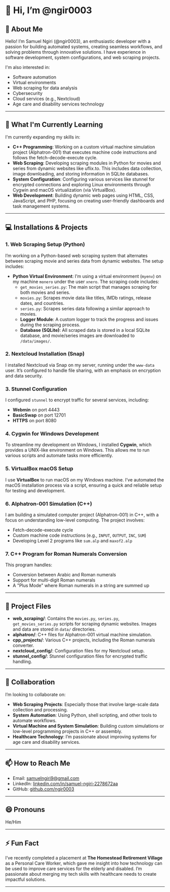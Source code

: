 # 👋 Hi, I’m @ngir0003

## 👀 About Me

Hello! I’m Samuel Ngiri (@ngir0003), an enthusiastic developer with a passion for building automated systems, creating seamless workflows, and solving problems through innovative solutions. I have experience in software development, system configurations, and web scraping projects.

I'm also interested in:

- Software automation
- Virtual environments
- Web scraping for data analysis
- Cybersecurity
- Cloud services (e.g., Nextcloud)
- Age care and disability services technology

---

## 🌱 What I'm Currently Learning

I'm currently expanding my skills in:

- **C++ Programming**: Working on a custom virtual machine simulation project (Alphatron-001) that executes machine code instructions and follows the fetch-decode-execute cycle.
- **Web Scraping**: Developing scraping modules in Python for movies and series from dynamic websites like uflix.to. This includes data collection, image downloading, and storing information in SQLite databases.
- **System Configuration**: Configuring various services like stunnel for encrypted connections and exploring Linux environments through Cygwin and macOS virtualization (via VirtualBox).
- **Web Development**: Building dynamic web pages using HTML, CSS, JavaScript, and PHP, focusing on creating user-friendly dashboards and task management systems.

---

## 💻 Installations & Projects

### 1. **Web Scraping Setup (Python)**

I’m working on a Python-based web scraping system that alternates between scraping movie and series data from dynamic websites. The setup includes:

- **Python Virtual Environment**: I’m using a virtual environment (`myenv`) on my machine `monero` under the user `xnero`. The scraping code includes:
  - `get_movies_series.py`: The main script that manages scraping for both movies and series.
  - `movies.py`: Scrapes movie data like titles, IMDb ratings, release dates, and countries.
  - `series.py`: Scrapes series data following a similar approach to movies.
  - **Logger Module**: A custom logger to track the progress and issues during the scraping process.
  - **Database (SQLite)**: All scraped data is stored in a local SQLite database, and movie/series images are downloaded to `/data/images/`.

### 2. **Nextcloud Installation (Snap)**

I installed Nextcloud via Snap on my server, running under the `www-data` user. It’s configured to handle file sharing, with an emphasis on encryption and data security.

### 3. **Stunnel Configuration**

I configured `stunnel` to encrypt traffic for several services, including:

- **Webmin** on port 4443
- **BasicSwap** on port 12701
- **HTTPS** on port 8080

### 4. **Cygwin for Windows Development**

To streamline my development on Windows, I installed **Cygwin**, which provides a UNIX-like environment on Windows. This allows me to run various scripts and automate tasks more efficiently.

### 5. **VirtualBox macOS Setup**

I use **VirtualBox** to run macOS on my Windows machine. I’ve automated the macOS installation process via a script, ensuring a quick and reliable setup for testing and development.

### 6. **Alphatron-001 Simulation (C++)**

I am building a simulated computer project (Alphatron-001) in C++, with a focus on understanding low-level computing. The project involves:

- Fetch-decode-execute cycle
- Custom machine code instructions (e.g., `INPUT`, `OUTPUT`, `INC`, `SUM`)
- Developing Level 2 programs like `sum.alp` and `maxof2.alp`

### 7. **C++ Program for Roman Numerals Conversion**

This program handles:

- Conversion between Arabic and Roman numerals
- Support for multi-digit Roman numerals
- A "Plus Mode" where Roman numerals in a string are summed up

---

## 📂 Project Files

- **web_scraping/**: Contains the `movies.py`, `series.py`, `get_movies_series.py` scripts for scraping dynamic websites. Images and data are stored in `data/` directories.
- **alphatron/**: C++ files for Alphatron-001 virtual machine simulation.
- **cpp_projects/**: Various C++ projects, including the Roman numerals converter.
- **nextcloud_config/**: Configuration files for my Nextcloud setup.
- **stunnel_config/**: Stunnel configuration files for encrypted traffic handling.

---

## 💞️ Collaboration

I’m looking to collaborate on:

- **Web Scraping Projects**: Especially those that involve large-scale data collection and processing.
- **System Automation**: Using Python, shell scripting, and other tools to automate workflows.
- **Virtual Machine and System Simulation**: Building custom simulations or low-level programming projects in C++ or assembly.
- **Healthcare Technology**: I’m passionate about improving systems for age care and disability services.

---

## 📫 How to Reach Me

- Email: [samuelngiri9@gmail.com](mailto:samuelngiri9@gmail.com)
- LinkedIn: [linkedin.com/in/samuel-ngiri-2278672aa](https://www.linkedin.com/in/samuel-ngiri-2278672aa)
- GitHub: [github.com/ngir0003](https://github.com/ngir0003)

---

## 😄 Pronouns

He/Him

---

## ⚡ Fun Fact

I’ve recently completed a placement at **The Homestead Retirement Village** as a Personal Care Worker, which gave me insight into how technology can be used to improve care services for the elderly and disabled. I’m passionate about merging my tech skills with healthcare needs to create impactful solutions.

---

<!---
ngir0003/ngir0003 is a ✨ special ✨ repository because its `README.md` (this file) appears on your GitHub profile.
You can click the Preview link to take a look at your changes.
--->
